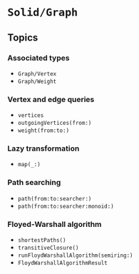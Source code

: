 # ``Solid/Graph``

## Topics

### Associated types
- ``Graph/Vertex``
- ``Graph/Weight``

### Vertex and edge queries
- ``vertices``
- ``outgoingVertices(from:)``
- ``weight(from:to:)``

### Lazy transformation
- ``map(_:)``

### Path searching
- ``path(from:to:searcher:)``
- ``path(from:to:searcher:monoid:)``

### Floyed-Warshall algorithm
- ``shortestPaths()``
- ``transitiveClosure()``
- ``runFloydWarshallAlgorithm(semiring:)``
- ``FloydWarshallAlgorithmResult``

